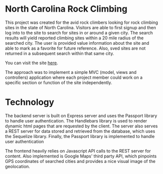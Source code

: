 # North Carolina Rock Climbing
This project was created for the avid rock climbers looking for rock climbing sites in the state of North Carolina.  Visitors are able to first signup and then log into to the site to search for sites in or around a given city.  The search results will yield reported climbing sites within a 20 mile radius of the searched city.  The user is provided value information about the site and able to mark as a favorite for future reference.  Also, sved sites are not returned in a subsequent search within that same city.  

You can visit the site [here](https://shrouded-cliffs-15806.herokuapp.com/).

The approach was to implement a simple MVC (model, views and controllers) application where each project member could work on a specific section or function of the site independently.

# Technology
The backend server is built on Express server and uses the Passport library to handle user authentication.  The Handlebars library is used to render dynamic html pages that are requested by the client.  The server also serves a REST server for data stored and retrieved from the database, which uses the Sequelize library.  Finally, the Passport library is implemented to handle user authentication

The frontend heavily relies on Javascript API calls to the REST server for content.  Also implemented is Google Maps' third party API, which pinpoints GPS coordinates of searched cities and provides a nice visual image of the geolocation.

